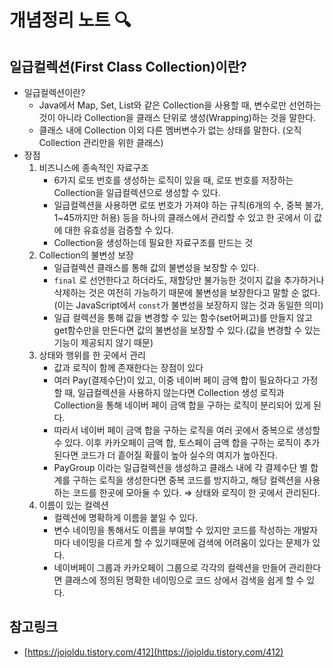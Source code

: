 # 개념정리 노트 🔍

## 일급컬렉션(First Class Collection)이란?

- 일급컬렉션이란?
  - Java에서 Map, Set, List와 같은 Collection을 사용할 때, 변수로만 선언하는 것이 아니라 Collection을 클래스 단위로 생성(Wrapping)하는 것을 말한다.
  - 클래스 내에 Collection 이외 다른 멤버변수가 없는 상태를 말한다. (오직 Collection 관리만을 위한 클래스)
- 장점
  1. 비즈니스에 종속적인 자료구조
     - 6가지 로또 번호를 생성하는 로직이 있을 때, 로또 번호를 저장하는 Collection을 일급컬렉션으로 생성할 수 있다.
     - 일급컬렉션을 사용하면 로또 번호가 가져야 하는 규칙(6개의 수, 중복 불가, 1~45까지만 허용) 등을 하나의 클래스에서 관리할 수 있고 한 곳에서 이 값에 대한 유효성을 검증할 수 있다.
     - Collection을 생성하는데 필요한 자료구조를 만드는 것
  2. Collection의 불변성 보장
     - 일급컬렉션 클래스를 통해 값의 불변성을 보장할 수 있다.
     - `final` 로 선언한다고 하더라도, 재할당만 불가능한 것이지 값을 추가하거나 삭제하는 것은 여전히 가능하기 때문에 불변성을 보장한다고 말할 순 없다. (이는 JavaScript에서 `const`가 불변성을 보장하지 않는 것과 동일한 의미)
     - 일급 컬렉션을 통해 값을 변경할 수 있는 함수(set어쩌고)를 만들지 않고 get함수만을 만든다면 값의 불변성을 보장할 수 있다.(값을 변경할 수 있는 기능이 제공되지 않기 때문)
  3. 상태와 행위를 한 곳에서 관리
     - 값과 로직이 함께 존재한다는 장점이 있다
     - 여러 Pay(결제수단)이 있고, 이중 네이버 페이 금액 합이 필요하다고 가정할 때, 일급컬렉션을 사용하지 않는다면 Collection 생성 로직과 Collection을 통해 네이버 페이 금액 합을 구하는 로직이 분리되어 있게 된다.
     - 따라서 네이버 페이 금액 합을 구하는 로직을 여러 곳에서 중복으로 생성할 수 있다. 이후 카카오페이 금액 합, 토스페이 금액 합을 구하는 로직이 추가된다면 코드가 더 흩어질 확률이 높아 실수의 여지가 높아진다.
     - PayGroup 이라는 일급컬렉션을 생성하고 클래스 내에 각 결제수단 별 합계를 구하는 로직을 생성한다면 중복 코드를 방지하고, 해당 컬렉션을 사용하는 코드를 한곳에 모아둘 수 있다. ⇒ 상태와 로직이 한 곳에서 관리된다.
  4. 이름이 있는 컬렉션
     - 컬렉션에 명확하게 이름을 붙일 수 있다.
     - 변수 네이밍을 통해서도 이름을 부여할 수 있지만 코드를 작성하는 개발자마다 네이밍을 다르게 할 수 있기때문에 검색에 어려움이 있다는 문제가 있다.
     - 네이버페이 그룹과 카카오페이 그룹으로 각각의 컬렉션을 만들어 관리한다면 클래스에 정의된 명확한 네이밍으로 코드 상에서 검색을 쉽게 할 수 있다.

## 참고링크

- [https://jojoldu.tistory.com/412](https://jojoldu.tistory.com/412)